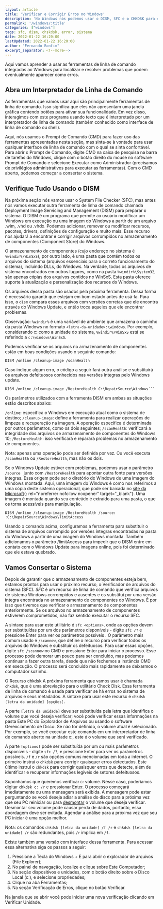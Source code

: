 ```yaml
---
layout: article
title: 'Verificar e Corrigir Erros no Windows'
description: 'No Windows nós podemos usar o DISM, SFC e o CHKDSK para concertar erros no sistema. É o que vamos aprender.'
permalink: '/windows/:title'
categories: ["windows"]
tags: sfc, dism, chskdsk, error, sistema
date: 2022-01-22 16:20:00
lastUpdated: 2022-01-22 16:20:00
author: "Fernando Bonfim"
excerpt_separator: <!--more-->
---
```

Aqui vamos aprender a usar as ferramentas de linha de comando integradas ao Windows para localizar e resolver problemas que podem eventualmente aparecer como erros.
<!--more-->
## Abra um Interpretador de Linha de Comando
As ferramentas que vamos usar aqui são principalmente ferramentas de linha de comando. Isso significa que eles não apresentam uma janela gráfica contendo botões para ativar sua funcionalidade. Em vez disso, interagimos com este programa usando texto que é interpretado por um interpretador de linha de comando (também conhecido como interface de linha de comando ou shell).

Aqui, nós usamos o Prompt de Comando (CMD) para fazer uso das ferramentas apresentadas nesta seção, mas sinta-se à vontade para usar qualquer interface de linha de comando com o qual se sinta confortável. Para abrir o Prompt de Comando, digite CMD na caixa de pesquisa na barra de tarefas do Windows, clique com o botão direito do mouse no software Prompt de Comando e selecione Executar como Administrador (precisamos de privilégios administrativos para executar as ferramentas). Com o CMD aberto, podemos começar a consertar o sistema.

## Verifique Tudo Usando o DISM
Na próxima seção nós vamos usar o System File Checker (SFC), mas antes nós vamos executar outra ferramenta de linha de comando chamada Deployment Image Servicing and Management (DISM) para preparar o sistema. O DISM é um programa que permite ao usuário modificar um Windows em execução ou uma imagem do Windows a partir de um arquivo .wim, .vhd ou .vhdx. Podemos adicionar, remover ou modificar recursos, pacotes, drivers, definições de configuração e muito mais. Esse recurso nos ajudará a encontrar e corrigir arquivos corrompidos no armazenamento de componentes (Component Store) do Windows.

O armazenamento de componentes (cujo endereço no sistema é ```%windir%/WinSxS```), por outro lado, é uma pasta que contém todos os arquivos do sistema (arquivos essenciais para o correto funcionamento do sistema), incluindo DLLs, do Windows. Na verdade, todos os arquivos de sistema encontrados em outros lugares, como na pasta ```%windir%\System32```, são apenas cópias dos arquivos contidos no WinSxS. Esta pasta oferece suporte à atualização e personalização dos recursos do Windows.

Os arquivos dessa pasta são usados pela próxima ferramenta. Dessa forma é necessário garantir que estejam em bom estado antes de usá-la. Para isso, o ```dism``` compara esses arquivos com versões corretas que ele encontra através do Windows Update, e então troca aqueles que ele encontrar problemas.

Observação: ```%windir%``` é uma variável de ambiente que armazena o caminho da pasta Windows no formato ```<letra-da-unidade>:\windows```. Por exemplo, considerando c: como a unidade do sistema, ```%windir%/WinSxS``` está se referindo a ```c:\windows\WinSxS```.

Podemos verificar se os arquivos no armazenamento de componentes estão em boas condições usando o seguinte comando:

~~~ console
DISM /online /cleanup-image /scanHealth
~~~

Caso indique algum erro, o código a seguir fará outra análise e substituirá os arquivos defeituosos conhecidos nas versões íntegras pelo Windows update.

~~~ console
DISM /online /cleanup-image /RestoreHealth C:\RepairSource\Windows```
~~~

Os parâmetros utilizados com a ferramenta DISM em ambas as situações estão descritos abaixo:

```/online```: especifica o Windows em execução atual como o sistema de destino;
```/cleanup-image```: define a ferramenta para realizar operações de limpeza e recuperação na imagem. A operação específica é determinada por outros parâmetros, como os dois seguintes;
```/scanHealth```: verificará a integridade dos arquivos de armazenamento de componentes do Windows 10;
```/RestoreHealth```: isso verificará e reparará problemas no armazenamento de componentes.

Nota: apenas uma operação pode ser definida por vez. Ou você executa ```/scanHealth``` ou ```/RestoreHealth```, mas não os dois.

Se o Windows Update estiver com problemas, podemos usar o parâmetro ```/source ``` junto com ```/RestoreHealth``` para apontar outra fonte para versões íntegras. Essa origem pode ser o diretório do Windows de uma imagem do Windows montada. Aqui, uma imagem do Windows é como  nos referimos a uma cópia deste sistema operacional, que pode ser baixada no [site da Microsoft](https://www.pcmag.com/encyclopedia/term/mount){: rel="noreferrer nofollow noopener" target="_blank"}. Uma imagem é montada quando seu conteúdo é extraído para uma pasta, o que os torna acessíveis para manipulação.

~~~ console
DISM /online /cleanup-image /RestoreHealth /source: :C:\RepairSource\Windows\limitAccess
~~~

Usando o comando acima, configuramos a ferramenta para substituir o sistema de arquivos corrompido por versões íntegras encontradas na pasta do Windows a partir de uma imagem do Windows montada. Também adicionamos o parâmetro /limitAccess para impedir que o DISM entre em contato com o Windows Update para imagens online, pois foi determinado que ele estava quebrado.

## Vamos Consertar o Sistema
Depois de garantir que o armazenamento de componentes esteja bem, estamos prontos para usar o próximo recurso, o Verificador de arquivos do sistema (SFC). <dfn>SFC</dfn> é um recurso de linha de comando que verifica arquivos de sistema Windows corrompidos e ausentes e os substitui por uma versão íntegra encontrada no armazenamento de componentes do Windows. É por isso que tivemos que verificar o armazenamento de componentes anteriormente. Se os arquivos no armazenamento de componentes estiverem comprometidos, não faz sentido executar o recurso SFC.

A sintaxe para usar este utilitário é ```sfc <options>```, onde as opções devem ser substituídas por um dos parâmetros disponíveis - digite ```sfc /?``` e pressione Enter para ver os parâmetros possíveis . O parâmetro mais comum usado é ```/scannow```, que define o recurso para verificar todos os arquivos do Windows e substituir os defeituosos. Para usar essas opções, digite ```sfc /scannow``` no CMD e pressione Enter para iniciar o processo. Esse processo pode demorar um pouco para ser concluído, mas podemos continuar a fazer outra tarefa, desde que não fechemos a instância CMD em execução. O processo será concluído mais rapidamente se deixarmos o computador sozinho.

O Recurso chkdsk
A próxima ferramenta que vamos usar é chamada ```chkdsk```, que é uma abreviação para o utilitário Check Disk. Essa ferramenta de linha de comando é usada para verificar se há erros no sistema de arquivos e seus metadados. A sintaxe para usar este recurso é ```chkdsk [letra da unidade] [opções]```.

A parte ```[letra da unidade]``` deve ser substituída pela letra que identifica o volume que você deseja verificar; você pode verificar essas informações na pasta Este PC do Explorador de Arquivos ou usando o software Gerenciamento de Disco. Se não for definido, o volume atual é selecionado. Por exemplo, se você executar este comando em um interpretador de linha de comando aberto na unidade c:, este é o volume que será verificado.

A parte ```[options]``` pode ser substituída por um ou mais parâmetros disponíveis - digite ```sfc /?```, e pressione Enter para ver os parâmetros possíveis. ```/f``` e ```/r``` são opções comuns mencionadas em toda a internet. O primeiro instrui o ```chkdsk``` para corrigir quaisquer erros detectados. Este último instrui o ```chkdsk``` para corrigir quaisquer erros que detecte, além de identificar e recuperar informações legíveis de setores defeituosos.

Suponhamos que queremos verificar c: volume. Nesse caso, poderíamos digitar ```chkdsk c: /r``` e pressionar Enter. O processo começará imediatamente ou uma mensagem será exibida. A mensagem pode estar perguntando se você deseja adiar a análise do disco para a próxima vez que seu PC reiniciar ou para <a href="https://www.pcmag.com/encyclopedia/term/unmount" target="_blank" rel="noopener noreferrer nofollow">desmontar</a> o volume que deseja verificar. Desmontar seu volume pode causar perda de dados, portanto, essa abordagem deve ser evitada. Agendar a análise para a próxima vez que seu PC iniciar é uma opção melhor.

Nota: os comandos ```chkdsk [letra da unidade] /f /r``` e ```chkdsk [letra da unidade] /r``` são redundantes, pois ```/r``` implica em ```/f```.

Existe também uma versão com interface dessa ferramenta. Para acessar essa alternativa siga os passos a seguir:

1. Pressione a Tecla do Windows + E para abrir o explorador de arquivos (File Explorer);
2. No painel de navegação, localize e clique sobre Este Computador;
3. Na seção dispositivos e unidades, com o botão direito sobre o Disco Local (c:), e selecione propriedades;
4. Clique na aba Ferramentas;
5. Na seção Verificação de Erros, clique no botão Verificar.

Na janela que se abrir você pode iniciar uma nova verificação clicando em Verificar Unidade. 